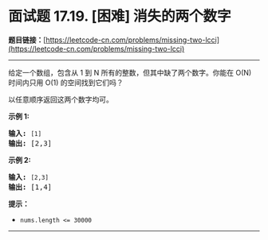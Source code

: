 # 面试题 17.19. [困难] 消失的两个数字

**题目链接：**[https://leetcode-cn.com/problems/missing-two-lcci](https://leetcode-cn.com/problems/missing-two-lcci)

---

<div class="content__1Y2H">
 <div class="notranslate">
  <p>给定一个数组，包含从 1 到 N 所有的整数，但其中缺了两个数字。你能在 O(N) 时间内只用 O(1) 的空间找到它们吗？</p> 
  <p>以任意顺序返回这两个数字均可。</p> 
  <p><strong>示例 1:</strong></p> 
  <pre class="language-text"><strong>输入:</strong> <code>[1]</code>
<strong>输出: </strong>[2,3]</pre> 
  <p><strong>示例 2:</strong></p> 
  <pre class="language-text"><strong>输入:</strong> <code>[2,3]</code>
<strong>输出: </strong>[1,4]</pre> 
  <p><strong>提示：</strong></p> 
  <ul> 
   <li><code>nums.length &lt;=&nbsp;30000</code></li> 
  </ul> 
 </div>
</div>

---

```

```
